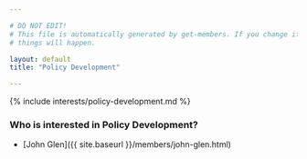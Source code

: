 ```yaml
---

# DO NOT EDIT!
# This file is automatically generated by get-members. If you change it, bad
# things will happen.

layout: default
title: "Policy Development"

---
```


{% include interests/policy-development.md %}

### Who is interested in Policy Development?


* [John Glen]({{ site.baseurl }}/members/john-glen.html)
